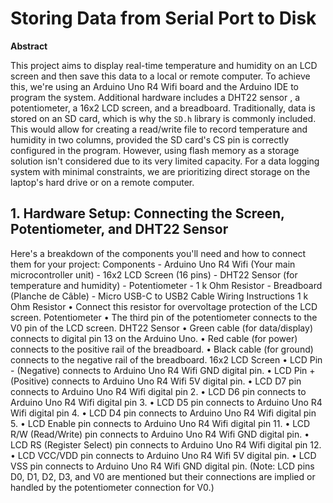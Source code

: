 
# Storing Data from Serial Port to Disk

**Abstract**

This project aims to display real-time temperature and humidity on an LCD screen and then save this data to a local or remote computer.
To achieve this, we're using an  Arduino Uno R4 Wifi board and the  Arduino IDE to program the system. Additional hardware includes a DHT22 sensor , a potentiometer, a 16x2 LCD screen, and a breadboard.
Traditionally, data is stored on an SD card, which is why the `SD.h` library is commonly included. This would allow for creating a read/write file to record temperature and humidity in two columns, provided the SD card's CS pin is correctly configured in the program.
However, using flash memory as a storage solution isn't considered due to its very limited capacity.
For a data logging system with minimal constraints, we are prioritizing direct storage on the laptop's hard drive or on a remote computer.

## 1. Hardware Setup: Connecting the Screen, Potentiometer, and DHT22 Sensor

Here's a breakdown of the components you'll need and how to connect them for your project:
Components
    - Arduino Uno R4 Wifi (Your main microcontroller unit)
    - 16x2 LCD Screen (16 pins)
    - DHT22 Sensor (for temperature and humidity)
    - Potentiometer
    - 1 k Ohm Resistor
    - Breadboard (Planche de Câble)
    - Micro USB-C to USB2 Cable
Wiring Instructions
1 k Ohm Resistor
    • Connect this resistor for overvoltage protection of the LCD screen.
Potentiometer
    • The third pin of the potentiometer connects to the V0 pin of the LCD screen.
DHT22 Sensor
    • Green cable (for data/display) connects to digital pin 13 on the Arduino Uno.
    • Red cable (for power) connects to the positive rail of the breadboard.
    • Black cable (for ground) connects to the negative rail of the breadboard.
16x2 LCD Screen
    • LCD Pin - (Negative) connects to Arduino Uno R4 Wifi GND digital pin.
    • LCD Pin + (Positive) connects to Arduino Uno R4 Wifi 5V digital pin.
    • LCD D7 pin connects to Arduino Uno R4 Wifi digital pin 2.
    • LCD D6 pin connects to Arduino Uno R4 Wifi digital pin 3.
    • LCD D5 pin connects to Arduino Uno R4 Wifi digital pin 4.
    • LCD D4 pin connects to Arduino Uno R4 Wifi digital pin 5.
    • LCD Enable pin connects to Arduino Uno R4 Wifi digital pin 11.
    • LCD R/W (Read/Write) pin connects to Arduino Uno R4 Wifi GND digital pin.
    • LCD RS (Register Select) pin connects to Arduino Uno R4 Wifi digital pin 12.
    • LCD VCC/VDD pin connects to Arduino Uno R4 Wifi 5V digital pin.
    • LCD VSS pin connects to Arduino Uno R4 Wifi GND digital pin.
(Note: LCD pins D0, D1, D2, D3, and V0 are mentioned but their connections are implied or handled by the potentiometer connection for V0.)

